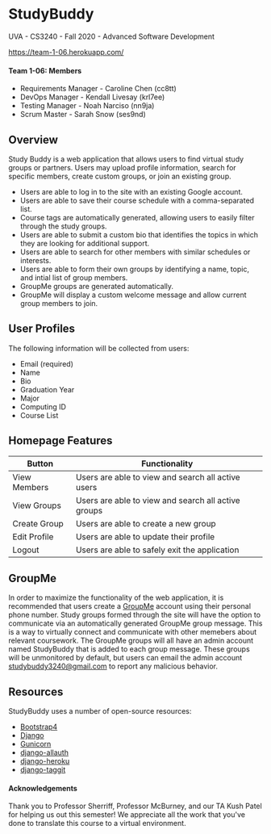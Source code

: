 # StudyBuddy
UVA - CS3240 - Fall 2020 - Advanced Software Development

https://team-1-06.herokuapp.com/

#### Team 1-06: Members
* Requirements Manager - Caroline Chen (cc8tt)
* DevOps Manager - Kendall Livesay (krl7ee)
* Testing Manager - Noah Narciso (nn9ja)
* Scrum Master - Sarah Snow (ses9nd)

## Overview
Study Buddy is a web application that allows users to find virtual study groups or partners. Users may upload profile information, search for specific members, create custom groups, or join an existing group. 

  - Users are able to log in to the site with an existing Google account. 
  - Users are able to save their course schedule with a comma-separated list. 
  - Course tags are automatically generated, allowing users to easily filter through the study groups.
  - Users are able to submit a custom bio that identifies the topics in which they are looking for additional support. 
  - Users are able to search for other members with similar schedules or interests. 
  - Users are able to form their own groups by identifying a name, topic, and intial list of group members. 
  - GroupMe groups are generated automatically.
  - GroupMe will display a custom welcome message and allow current group members to join.
  
## User Profiles
The following information will be collected from users: 
  - Email (required)
  - Name
  - Bio
  - Graduation Year
  - Major
  - Computing ID
  - Course List

## Homepage Features

| Button | Functionality  |
|--------------|-----------------------------------------------------|
| View Members | Users are able to view and search all active users  |
| View Groups  | Users are able to view and search all active groups |
| Create Group | Users are able to create a new group                |
| Edit Profile | Users are able to update their profile              |
| Logout       | Users are able to safely exit the application       | 

## GroupMe
In order to maximize the functionality of the web application, it is recommended that users create a [GroupMe] account using their personal phone number. Study groups formed through the site will have the option to communicate via an automatically generated GroupMe group message. This is a way to virtually connect and communicate with other memebers about relevant coursework. The GroupMe groups will all have an admin account named StudyBuddy that is added to each group message. These groups will be unmonitored by default, but users can email the admin account studybuddy3240@gmail.com to report any malicious behavior.

## Resources
StudyBuddy uses a number of open-source resources:

* [Bootstrap4]
* [Django]
* [Gunicorn]
* [django-allauth]
* [django-heroku]
* [django-taggit]

#### Acknowledgements
Thank you to Professor Sherriff, Professor McBurney, and our TA Kush Patel for helping us out this semester! We appreciate all the work that you've done to translate this course to a virtual environment. 

[//]: #
[GroupMe]: <https://web.groupme.com/>
[Bootstrap4]: <https://getbootstrap.com/>
[Django]: <https://www.djangoproject.com/>
[Gunicorn]: <https://gunicorn.org/>
[django-allauth]: <https://django-allauth.readthedocs.io/>
[django-heroku]: <https://devcenter.heroku.com/articles/deploying-python>
[django-taggit]: <https://django-taggit.readthedocs.io/>
[GroupyAPI]: <https://pypi.org/project/GroupyAPI/>
